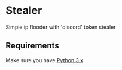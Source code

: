 # Stealer
Simple ip flooder with 'discord' token stealer

## Requirements

Make sure you have [Python 3.x](https://python.org) 


